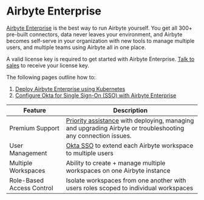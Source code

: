 # Airbyte Enterprise

[Airbyte Enterprise](https://airbyte.com/product/airbyte-enterprise) is the best way to run Airbyte yourself. You get all 300+ pre-built connectors, data never leaves your environment, and Airbyte becomes self-serve in your organization with new tools to manage multiple users, and multiple teams using Airbyte all in one place.

A valid license key is required to get started with Airbyte Enterprise. [Talk to sales](https://airbyte.com/company/talk-to-sales) to receive your license key. 

The following pages outline how to:
1. [Deploy Airbyte Enterprise using Kubernetes](./implementation-guide.md)
2. [Configure Okta for Single Sign-On (SSO) with Airbyte Enterprise](/access-management/sso.md)

| Feature                   | Description                                                                                                  |
|---------------------------|--------------------------------------------------------------------------------------------------------------|
| Premium Support           | [Priority assistance](https://docs.airbyte.com/operator-guides/contact-support/#airbyte-enterprise-self-hosted-support) with deploying, managing and upgrading Airbyte or troubleshooting any connection issues. |
| User Management           | [Okta SSO](/access-management/sso.md) to extend each Airbyte workspace to multiple users                                                  |
| Multiple Workspaces       | Ability to create + manage multiple workspaces on one Airbyte instance                                       |
| Role-Based Access Control | Isolate workspaces from one another with users roles scoped to individual workspaces                         |

